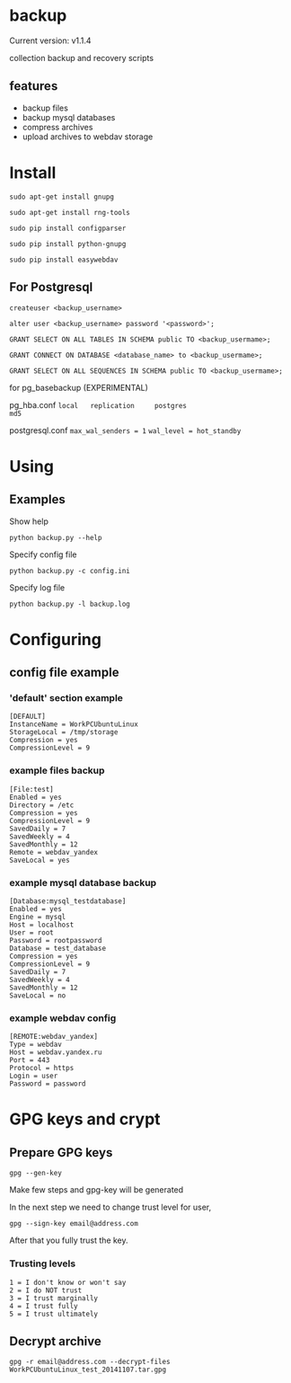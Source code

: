 backup
======

Current version: v1.1.4

collection backup and recovery scripts

## features

* backup files
* backup mysql databases
* compress archives
* upload archives to webdav storage


# Install

`sudo apt-get install gnupg`

`sudo apt-get install rng-tools`

`sudo pip install configparser`

`sudo pip install python-gnupg`

`sudo pip install easywebdav`


## For Postgresql

`createuser <backup_username>`

`alter user <backup_username> password '<password>';`


`GRANT SELECT ON ALL TABLES IN SCHEMA public TO <backup_usermame>;`

`GRANT CONNECT ON DATABASE <database_name> to <backup_usermame>;`

`GRANT SELECT ON ALL SEQUENCES IN SCHEMA public TO <backup_usermame>;`


for pg_basebackup (EXPERIMENTAL)

pg_hba.conf
`local   replication     postgres                                md5`

postgresql.conf
`max_wal_senders = 1`
`wal_level = hot_standby`


# Using

## Examples

Show help

`python backup.py --help`

Specify config file

`python backup.py -c config.ini`

Specify log file

`python backup.py -l backup.log`

# Configuring

## config file example

### 'default' section example

```
[DEFAULT]
InstanceName = WorkPCUbuntuLinux
StorageLocal = /tmp/storage
Compression = yes
CompressionLevel = 9
```

### example files backup

```
[File:test]
Enabled = yes
Directory = /etc
Compression = yes
CompressionLevel = 9
SavedDaily = 7
SavedWeekly = 4
SavedMonthly = 12
Remote = webdav_yandex
SaveLocal = yes
```

### example mysql database backup

```
[Database:mysql_testdatabase]
Enabled = yes
Engine = mysql
Host = localhost
User = root
Password = rootpassword
Database = test_database
Compression = yes
CompressionLevel = 9
SavedDaily = 7
SavedWeekly = 4
SavedMonthly = 12
SaveLocal = no
```

### example webdav config

```
[REMOTE:webdav_yandex]
Type = webdav
Host = webdav.yandex.ru
Port = 443
Protocol = https
Login = user
Password = password
```

# GPG keys and crypt

## Prepare GPG keys

`gpg --gen-key`

Make few steps and gpg-key will be generated

In the next step we need to change trust level for user,

`gpg --sign-key email@address.com`

After that you fully trust the key.

### Trusting levels

    1 = I don't know or won't say
    2 = I do NOT trust
    3 = I trust marginally
    4 = I trust fully
    5 = I trust ultimately

## Decrypt archive

`gpg -r email@address.com --decrypt-files WorkPCUbuntuLinux_test_20141107.tar.gpg`
